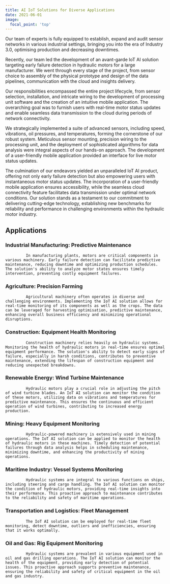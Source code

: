 ```yaml
---
title: AI IoT Solutions for Diverse Applications
date: 2021-06-01
image:
  focal_point: 'top'
---
```


Our team of experts is fully equipped to establish, expand and audit sensor networks in various industrial settings, bringing you into the era of Industry 3.0, optimising production and decreasing downtimes.

<!--more-->

Recently, our team led the development of an avant-garde IoT AI solution targeting early failure detection in hydraulic motors for a large manufacturer. We went through every stage of the project, from sensor choice to assembly of the physical prototype and design of the data pipelines, communication with the cloud and insights delivery.

Our responsibilities encompassed the entire project lifecycle, from sensor selection, installation, and intricate wiring to the development of processing unit software and the creation of an intuitive mobile application. The overarching goal was to furnish users with real-time motor status updates and enable seamless data transmission to the cloud during periods of network connectivity.

We strategically implemented a suite of advanced sensors, including speed, vibrations, oil pressures, and temperatures, forming the cornerstone of our robust system. Meticulous sensor mounting, precision wiring to the processing unit, and the deployment of sophisticated algorithms for data analysis were integral aspects of our hands-on approach. The development of a user-friendly mobile application provided an interface for live motor status updates.

The culmination of our endeavors yielded an unparalleled IoT AI product, offering not only early failure detection but also empowering users with instantaneous motor status updates. The incorporation of a user-friendly mobile application ensures accessibility, while the seamless cloud connectivity feature facilitates data transmission under optimal network conditions. Our solution stands as a testament to our commitment to delivering cutting-edge technology, establishing new benchmarks for reliability and performance in challenging environments within the hydraulic motor industry.

<h2>Applications</h2>

<h3>Industrial Manufacturing: Predictive Maintenance</h3>
        
             In manufacturing plants, motors are critical components in various machinery. Early failure detection can facilitate predictive maintenance, reducing downtime and optimizing production schedules. The solution's ability to analyze motor states ensures timely intervention, preventing costly equipment failures.

<h3>Agriculture: Precision Farming</h3>

             Agricultural machinery often operates in diverse and challenging environments. Implementing the IoT AI solution allows for real-time monitoring of its components as well as the crops. The data can be leveraged for harvesting optimisation, predictive maintenance, enhancing overall business efficiency and minimizing operational disruptions.

<h3>Construction: Equipment Health Monitoring</h3>
        
             Construction machinery relies heavily on hydraulic systems. Monitoring the health of hydraulic motors in real-time ensures optimal equipment performance. The solution's ability to detect early signs of failure, especially in harsh conditions, contributes to preventive maintenance, extending the lifespan of construction equipment and reducing unexpected breakdowns.

<h3>Renewable Energy: Wind Turbine Maintenance</h3>
  
             Hydraulic motors play a crucial role in adjusting the pitch of wind turbine blades. An IoT AI solution can monitor the condition of these motors, utilizing data on vibrations and temperatures for predictive maintenance. This ensures the continuous and efficient operation of wind turbines, contributing to increased energy production.

<h3>Mining: Heavy Equipment Monitoring</h3>
        
             Hydraulic-powered machinery is extensively used in mining operations. The IoT AI solution can be applied to monitor the health of hydraulic motors in these machines. Timely detection of potential failures through data analysis helps in scheduling maintenance, minimizing downtime, and enhancing the productivity of mining operations.

<h3>Maritime Industry: Vessel Systems Monitoring</h3>
        
             Hydraulic systems are integral to various functions on ships, including steering and cargo handling. The IoT AI solution can monitor the condition of hydraulic motors, providing real-time insights into their performance. This proactive approach to maintenance contributes to the reliability and safety of maritime operations.

<h3>Transportation and Logistics: Fleet Management</h3>
      
             The IoT AI solution can be employed for real-time fleet monitoring, detect downtime, outliers and inefficiencies, ensuring that it works optimally.

<h3>Oil and Gas: Rig Equipment Monitoring</h3>
        
             Hydraulic systems are prevalent in various equipment used in oil and gas drilling operations. The IoT AI solution can monitor the health of the equipment, providing early detection of potential issues. This proactive approach supports preventive maintenance, ensuring the reliability and safety of critical equipment in the oil and gas industry.
